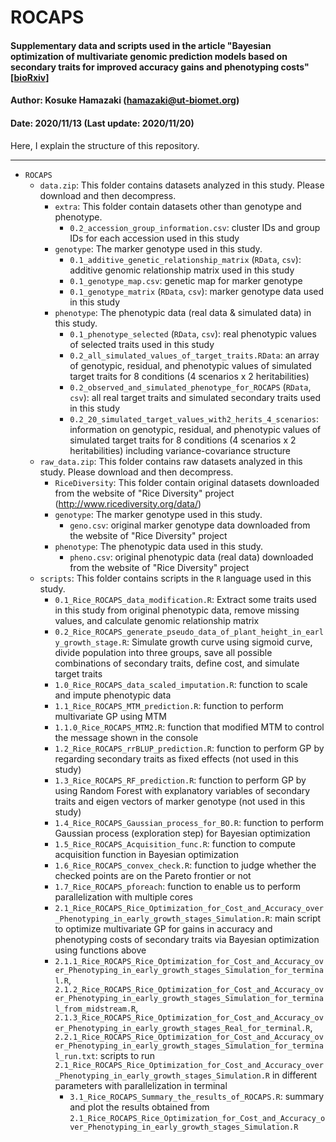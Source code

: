 # ROCAPS
#### Supplementary data and scripts used in the article "Bayesian optimization of multivariate genomic prediction models based on secondary traits for improved accuracy gains and phenotyping costs" [[bioRxiv](https://www.biorxiv.org/content/10.1101/2020.11.20.390963v1)]
#### Author: Kosuke Hamazaki (hamazaki@ut-biomet.org)
#### Date: 2020/11/13  (Last update: 2020/11/20)
Here, I explain the structure of this repository.

----------

- `ROCAPS`
	- `data.zip`: This folder contains datasets analyzed in this study. Please download and then decompress.
		- `extra`: This folder contain datasets other than genotype and phenotype.
			- `0.2_accession_group_information.csv`: cluster IDs and group IDs for each accession used in this study
		-  `genotype`: The marker genotype used in this study.
			-  `0.1_additive_genetic_relationship_matrix` (`RData`, `csv`): additive genomic relationship matrix used in this study
			-  `0.1_genotype_map.csv`: genetic map for marker genotype
			-  `0.1_genotype_matrix` (`RData`, `csv`): marker genotype data used in this study
		-  `phenotype`: The phenotypic data (real data & simulated data) in this study.
			-  `0.1_phenotype_selected` (`RData`, `csv`): real phenotypic values of selected traits used in this study
			-  `0.2_all_simulated_values_of_target_traits.RData`: an array of genotypic, residual, and phenotypic values of simulated target traits for 8 conditions (4 scenarios x 2 heritabilities)
			-  `0.2_observed_and_simulated_phenotype_for_ROCAPS` (`RData`, `csv`): all real target traits and simulated secondary traits used in this study
			-  `0.2_20_simulated_target_values_with2_herits_4_scenarios`: information on genotypic, residual, and phenotypic values of simulated target traits for 8 conditions (4 scenarios x 2 heritabilities) including variance-covariance structure
	- `raw_data.zip`: This folder contains raw datasets analyzed in this study. Please download and then decompress.
		- `RiceDiversity`: This folder contain original datasets downloaded from the website of "Rice Diversity" project (http://www.ricediversity.org/data/)
		-  `genotype`: The marker genotype used in this study.
			-  `geno.csv`: original marker genotype data downloaded from the website of "Rice Diversity" project
		-  `phenotype`: The phenotypic data used in this study.
			-  `pheno.csv`: original phenotypic data (real data) downloaded from the website of "Rice Diversity" project
	-  `scripts`: This folder contains scripts in the `R` language used in this study.
		-  `0.1_Rice_ROCAPS_data_modification.R`: Extract some traits used in this study from original phenotypic data, remove missing values, and calculate genomic relationship matrix
		-  `0.2_Rice_ROCAPS_generate_pseudo_data_of_plant_height_in_early_growth_stage.R`: Simulate growth curve using sigmoid curve, divide population into three groups, save all possible combinations of secondary traits, define cost, and simulate target traits 
		-  `1.0_Rice_ROCAPS_data_scaled_imputation.R`: function to scale and impute phenotypic data
		-  `1.1_Rice_ROCAPS_MTM_prediction.R`: function to perform multivariate GP using MTM
		-  `1.1.0_Rice_ROCAPS_MTM2.R`: function that modified MTM to control the message shown in the console
		-  `1.2_Rice_ROCAPS_rrBLUP_prediction.R`: function to perform GP by regarding secondary traits as fixed effects (not used in this study)
		-  `1.3_Rice_ROCAPS_RF_prediction.R`: function to perform GP by using Random Forest with explanatory variables of secondary traits and eigen vectors of marker genotype (not used in this study)
		-  `1.4_Rice_ROCAPS_Gaussian_process_for_BO.R`: function to perform Gaussian process (exploration step) for Bayesian optimization
		-  `1.5_Rice_ROCAPS_Acquisition_func.R`: function to compute acquisition function in Bayesian optimization
		-  `1.6_Rice_ROCAPS_convex_check.R`: function to judge whether the checked points are on the Pareto frontier or not
		-  `1.7_Rice_ROCAPS_pforeach`: function to enable us to perform parallelization with multiple cores
		-  `2.1_Rice_ROCAPS_Rice_Optimization_for_Cost_and_Accuracy_over_Phenotyping_in_early_growth_stages_Simulation.R`: main script to optimize multivariate GP for gains in accuracy and phenotyping costs of secondary traits via Bayesian optimization using functions above
		-  `2.1.1_Rice_ROCAPS_Rice_Optimization_for_Cost_and_Accuracy_over_Phenotyping_in_early_growth_stages_Simulation_for_terminal.R`, `2.1.2_Rice_ROCAPS_Rice_Optimization_for_Cost_and_Accuracy_over_Phenotyping_in_early_growth_stages_Simulation_for_terminal_from_midstream.R`, `2.1.3_Rice_ROCAPS_Rice_Optimization_for_Cost_and_Accuracy_over_Phenotyping_in_early_growth_stages_Real_for_terminal.R`, `2.2.1_Rice_ROCAPS_Rice_Optimization_for_Cost_and_Accuracy_over_Phenotyping_in_early_growth_stages_Simulation_for_terminal_run.txt`: scripts to run `2.1_Rice_ROCAPS_Rice_Optimization_for_Cost_and_Accuracy_over_Phenotyping_in_early_growth_stages_Simulation.R` in different parameters with parallelization in terminal
			-  `3.1_Rice_ROCAPS_Summary_the_results_of_ROCAPS.R`: summary and plot the results obtained from `2.1_Rice_ROCAPS_Rice_Optimization_for_Cost_and_Accuracy_over_Phenotyping_in_early_growth_stages_Simulation.R`
